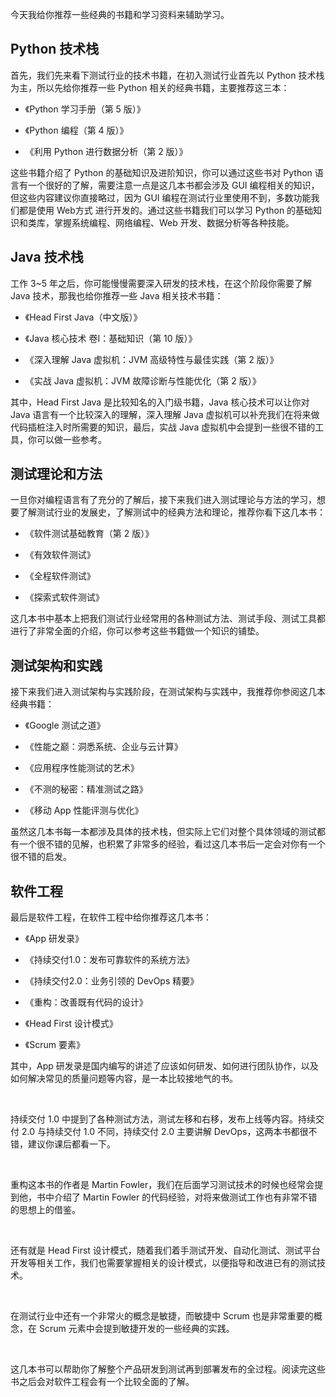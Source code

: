 今天我给你推荐一些经典的书籍和学习资料来辅助学习。  

Python 技术栈
----------

首先，我们先来看下测试行业的技术书籍，在初入测试行业首先以 Python 技术栈为主，所以先给你推荐一些 Python 相关的经典书籍，主要推荐这三本：

* 《Python 学习手册（第 5 版）》

* 《Python 编程（第 4 版）》

* 《利用 Python 进行数据分析（第 2 版）》

这些书籍介绍了 Python 的基础知识及进阶知识，你可以通过这些书对 Python 语言有一个很好的了解，需要注意一点是这几本书都会涉及 GUI 编程相关的知识，但这些内容建议你直接略过，因为 GUI 编程在测试行业里使用不到，多数功能我们都是使用 Web方式 进行开发的。通过这些书籍我们可以学习 Python 的基础知识和类库，掌握系统编程、网络编程、Web 开发、数据分析等各种技能。

Java 技术栈
--------

工作 3\~5 年之后，你可能慢慢需要深入研发的技术栈，在这个阶段你需要了解 Java 技术，那我也给你推荐一些 Java 相关技术书籍：

* 《Head First Java（中文版）》

* 《Java 核心技术 卷I：基础知识（第 10 版）》

* 《深入理解 Java 虚拟机：JVM 高级特性与最佳实践（第 2 版）》

* 《实战 Java 虚拟机：JVM 故障诊断与性能优化（第 2 版）》

其中，Head First Java 是比较知名的入门级书籍，Java 核心技术可以让你对 Java 语言有一个比较深入的理解，深入理解 Java 虚拟机可以补充我们在将来做代码插桩注入时所需要的知识，最后，实战 Java 虚拟机中会提到一些很不错的工具，你可以做一些参考。

测试理论和方法
-------

一旦你对编程语言有了充分的了解后，接下来我们进入测试理论与方法的学习，想要了解测试行业的发展史，了解测试中的经典方法和理论，推荐你看下这几本书：

* 《软件测试基础教育（第 2 版）》

* 《有效软件测试》

* 《全程软件测试》

* 《探索式软件测试》

这几本书中基本上把我们测试行业经常用的各种测试方法、测试手段、测试工具都进行了非常全面的介绍，你可以参考这些书籍做一个知识的铺垫。

测试架构和实践
-------

接下来我们进入测试架构与实践阶段，在测试架构与实践中，我推荐你参阅这几本经典书籍：

* 《Google 测试之道》

* 《性能之巅：洞悉系统、企业与云计算》

* 《应用程序性能测试的艺术》

* 《不测的秘密：精准测试之路》

* 《移动 App 性能评测与优化》

虽然这几本书每一本都涉及具体的技术栈，但实际上它们对整个具体领域的测试都有一个很不错的见解，也积累了非常多的经验，看过这几本书后一定会对你有一个很不错的启发。

软件工程
----

最后是软件工程，在软件工程中给你推荐这几本书：

* 《App 研发录》

* 《持续交付1.0：发布可靠软件的系统方法》

* 《持续交付2.0：业务引领的 DevOps 精要》

* 《重构：改善既有代码的设计》

* 《Head First 设计模式》

* 《Scrum 要素》

其中，App 研发录是国内编写的讲述了应该如何研发、如何进行团队协作，以及如何解决常见的质量问题等内容，是一本比较接地气的书。

<br />

持续交付 1.0 中提到了各种测试方法，测试左移和右移，发布上线等内容。持续交付 2.0 与持续交付 1.0 不同，持续交付 2.0 主要讲解 DevOps，这两本书都很不错，建议你课后都看一下。

<br />

重构这本书的作者是 Martin Fowler，我们在后面学习测试技术的时候也经常会提到他，书中介绍了 Martin Fowler 的代码经验，对将来做测试工作也有非常不错的思想上的借鉴。

<br />

还有就是 Head First 设计模式，随着我们着手测试开发、自动化测试、测试平台开发等相关工作，我们也需要掌握相关的设计模式，以便指导和改进已有的测试技术。

<br />

在测试行业中还有一个非常火的概念是敏捷，而敏捷中 Scrum 也是非常重要的概念，在 Scrum 元素中会提到敏捷开发的一些经典的实践。

<br />

这几本书可以帮助你了解整个产品研发到测试再到部署发布的全过程。阅读完这些书之后会对软件工程会有一个比较全面的了解。
